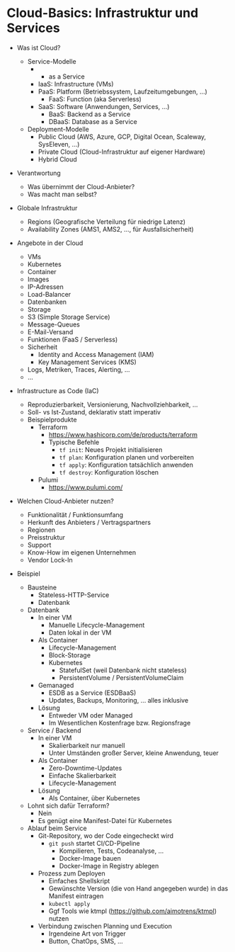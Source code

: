 # Cloud-Basics: Infrastruktur und Services

- Was ist Cloud?
  - Service-Modelle
    - * as a Service
    - IaaS: Infrastructure (VMs)
    - PaaS: Platform (Betriebssystem, Laufzeitumgebungen, …)
      - FaaS: Function (aka Serverless)
    - SaaS: Software (Anwendungen, Services, …)
      - BaaS: Backend as a Service
      - DBaaS: Database as a Service
  - Deployment-Modelle
    - Public Cloud (AWS, Azure, GCP, Digital Ocean, Scaleway, SysEleven, …)
    - Private Cloud (Cloud-Infrastruktur auf eigener Hardware)
    - Hybrid Cloud

- Verantwortung
  - Was übernimmt der Cloud-Anbieter?
  - Was macht man selbst?

- Globale Infrastruktur
  - Regions (Geografische Verteilung für niedrige Latenz)
  - Availability Zones (AMS1, AMS2, …, für Ausfallsicherheit)

- Angebote in der Cloud
  - VMs
  - Kubernetes
  - Container
  - Images
  - IP-Adressen
  - Load-Balancer
  - Datenbanken
  - Storage
  - S3 (Simple Storage Service)
  - Message-Queues
  - E-Mail-Versand
  - Funktionen (FaaS / Serverless)
  - Sicherheit
    - Identity and Access Management (IAM)
    - Key Management Services (KMS)
  - Logs, Metriken, Traces, Alerting, …
  - …

- Infrastructure as Code (IaC)
  - Reproduzierbarkeit, Versionierung, Nachvollziehbarkeit, …
  - Soll- vs Ist-Zustand, deklarativ statt imperativ
  - Beispielprodukte
    - Terraform
      - https://www.hashicorp.com/de/products/terraform
      - Typische Befehle
        - `tf init`: Neues Projekt initialisieren
        - `tf plan`: Konfiguration planen und vorbereiten
        - `tf apply`: Konfiguration tatsächlich anwenden
        - `tf destroy`: Konfiguration löschen
    - Pulumi
      - https://www.pulumi.com/

- Welchen Cloud-Anbieter nutzen?
  - Funktionalität / Funktionsumfang
  - Herkunft des Anbieters / Vertragspartners
  - Regionen
  - Preisstruktur
  - Support
  - Know-How im eigenen Unternehmen
  - Vendor Lock-In

- Beispiel
  - Bausteine
    - Stateless-HTTP-Service
    - Datenbank
  - Datenbank
    - In einer VM
      - Manuelle Lifecycle-Management
      - Daten lokal in der VM
    - Als Container
      - Lifecycle-Management
      - Block-Storage
      - Kubernetes
        - StatefulSet (weil Datenbank nicht stateless)
        - PersistentVolume / PersistentVolumeClaim
    - Gemanaged
      - ESDB as a Service (ESDBaaS)
      - Updates, Backups, Monitoring, … alles inklusive
    - Lösung
      - Entweder VM oder Managed
      - Im Wesentlichen Kostenfrage bzw. Regionsfrage
  - Service / Backend
    - In einer VM
      - Skalierbarkeit nur manuell
      - Unter Umständen großer Server, kleine Anwendung, teuer
    - Als Container
      - Zero-Downtime-Updates
      - Einfache Skalierbarkeit
      - Lifecycle-Management
    - Lösung
      - Als Container, über Kubernetes
  - Lohnt sich dafür Terraform?
    - Nein
    - Es genügt eine Manifest-Datei für Kubernetes
  - Ablauf beim Service
    - Git-Repository, wo der Code eingecheckt wird
      - `git push` startet CI/CD-Pipeline
        - Kompilieren, Tests, Codeanalyse, …
        - Docker-Image bauen
        - Docker-Image in Registry ablegen
    - Prozess zum Deployen
      - Einfaches Shellskript
      - Gewünschte Version (die von Hand angegeben wurde) in das Manifest eintragen
      - `kubectl apply`
      - Ggf Tools wie ktmpl (https://github.com/aimotrens/ktmpl) nutzen
    - Verbindung zwischen Planning und Execution
      - Irgendeine Art von Trigger
      - Button, ChatOps, SMS, …
